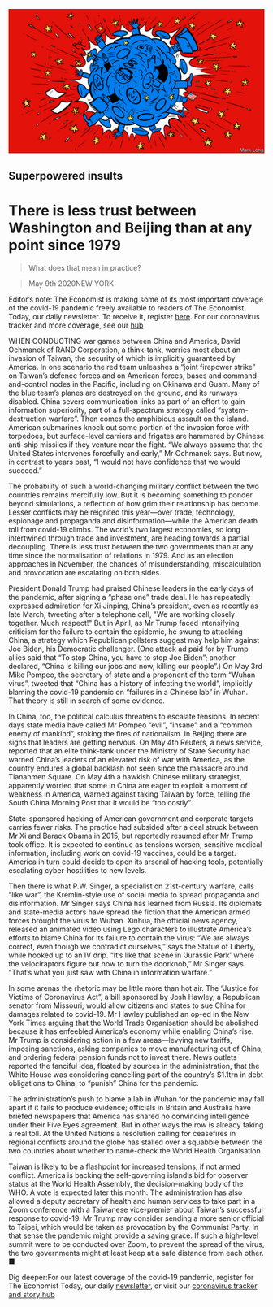 ![](./images/20200509_USD001_0.jpg)

## Superpowered insults

# There is less trust between Washington and Beijing than at any point since 1979

> What does that mean in practice?

> May 9th 2020NEW YORK

Editor’s note: The Economist is making some of its most important coverage of the covid-19 pandemic freely available to readers of The Economist Today, our daily newsletter. To receive it, register [here](https://www.economist.com//newslettersignup). For our coronavirus tracker and more coverage, see our [hub](https://www.economist.com//coronavirus)

WHEN CONDUCTING war games between China and America, David Ochmanek of RAND Corporation, a think-tank, worries most about an invasion of Taiwan, the security of which is implicitly guaranteed by America. In one scenario the red team unleashes a “joint firepower strike” on Taiwan’s defence forces and on American forces, bases and command-and-control nodes in the Pacific, including on Okinawa and Guam. Many of the blue team’s planes are destroyed on the ground, and its runways disabled. China severs communication links as part of an effort to gain information superiority, part of a full-spectrum strategy called “system-destruction warfare”. Then comes the amphibious assault on the island. American submarines knock out some portion of the invasion force with torpedoes, but surface-level carriers and frigates are hammered by Chinese anti-ship missiles if they venture near the fight. “We always assume that the United States intervenes forcefully and early,” Mr Ochmanek says. But now, in contrast to years past, “I would not have confidence that we would succeed.”

The probability of such a world-changing military conflict between the two countries remains mercifully low. But it is becoming something to ponder beyond simulations, a reflection of how grim their relationship has become. Lesser conflicts may be reignited this year—over trade, technology, espionage and propaganda and disinformation—while the American death toll from covid-19 climbs. The world’s two largest economies, so long intertwined through trade and investment, are heading towards a partial decoupling. There is less trust between the two governments than at any time since the normalisation of relations in 1979. And as an election approaches in November, the chances of misunderstanding, miscalculation and provocation are escalating on both sides.

President Donald Trump had praised Chinese leaders in the early days of the pandemic, after signing a “phase one” trade deal. He has repeatedly expressed admiration for Xi Jinping, China’s president, even as recently as late March, tweeting after a telephone call, "We are working closely together. Much respect!" But in April, as Mr Trump faced intensifying criticism for the failure to contain the epidemic, he swung to attacking China, a strategy which Republican pollsters suggest may help him against Joe Biden, his Democratic challenger. (One attack ad paid for by Trump allies said that “To stop China, you have to stop Joe Biden”; another declared, “China is killing our jobs and now, killing our people”.) On May 3rd Mike Pompeo, the secretary of state and a proponent of the term “Wuhan virus”, tweeted that “China has a history of infecting the world”, implicitly blaming the covid-19 pandemic on “failures in a Chinese lab” in Wuhan. That theory is still in search of some evidence.

In China, too, the political calculus threatens to escalate tensions. In recent days state media have called Mr Pompeo “evil”, “insane” and a “common enemy of mankind”, stoking the fires of nationalism. In Beijing there are signs that leaders are getting nervous. On May 4th Reuters, a news service, reported that an elite think-tank under the Ministry of State Security had warned China’s leaders of an elevated risk of war with America, as the country endures a global backlash not seen since the massacre around Tiananmen Square. On May 4th a hawkish Chinese military strategist, apparently worried that some in China are eager to exploit a moment of weakness in America, warned against taking Taiwan by force, telling the South China Morning Post that it would be “too costly”.

State-sponsored hacking of American government and corporate targets carries fewer risks. The practice had subsided after a deal struck between Mr Xi and Barack Obama in 2015, but reportedly resumed after Mr Trump took office. It is expected to continue as tensions worsen; sensitive medical information, including work on covid-19 vaccines, could be a target. America in turn could decide to open its arsenal of hacking tools, potentially escalating cyber-hostilities to new levels.

Then there is what P.W. Singer, a specialist on 21st-century warfare, calls “like war”, the Kremlin-style use of social media to spread propaganda and disinformation. Mr Singer says China has learned from Russia. Its diplomats and state-media actors have spread the fiction that the American armed forces brought the virus to Wuhan. Xinhua, the official news agency, released an animated video using Lego characters to illustrate America’s efforts to blame China for its failure to contain the virus: “We are always correct, even though we contradict ourselves,” says the Statue of Liberty, while hooked up to an IV drip. “It’s like that scene in ‘Jurassic Park’ where the velociraptors figure out how to turn the doorknob,” Mr Singer says. “That’s what you just saw with China in information warfare.”

In some arenas the rhetoric may be little more than hot air. The “Justice for Victims of Coronavirus Act”, a bill sponsored by Josh Hawley, a Republican senator from Missouri, would allow citizens and states to sue China for damages related to covid-19. Mr Hawley published an op-ed in the New York Times arguing that the World Trade Organisation should be abolished because it has enfeebled America’s economy while enabling China’s rise. Mr Trump is considering action in a few areas—levying new tariffs, imposing sanctions, asking companies to move manufacturing out of China, and ordering federal pension funds not to invest there. News outlets reported the fanciful idea, floated by sources in the administration, that the White House was considering cancelling part of the country’s $1.1trn in debt obligations to China, to “punish” China for the pandemic.

The administration’s push to blame a lab in Wuhan for the pandemic may fall apart if it fails to produce evidence; officials in Britain and Australia have briefed newspapers that America has shared no convincing intelligence under their Five Eyes agreement. But in other ways the row is already taking a real toll. At the United Nations a resolution calling for ceasefires in regional conflicts around the globe has stalled over a squabble between the two countries about whether to name-check the World Health Organisation.

Taiwan is likely to be a flashpoint for increased tensions, if not armed conflict. America is backing the self-governing island’s bid for observer status at the World Health Assembly, the decision-making body of the WHO. A vote is expected later this month. The administration has also allowed a deputy secretary of health and human services to take part in a Zoom conference with a Taiwanese vice-premier about Taiwan’s successful response to covid-19. Mr Trump may consider sending a more senior official to Taipei, which would be taken as provocation by the Communist Party. In that sense the pandemic might provide a saving grace. If such a high-level summit were to be conducted over Zoom, to prevent the spread of the virus, the two governments might at least keep at a safe distance from each other. ■

Dig deeper:For our latest coverage of the covid-19 pandemic, register for The Economist Today, our daily [newsletter](https://www.economist.com//newslettersignup), or visit our [coronavirus tracker and story hub](https://www.economist.com//coronavirus)